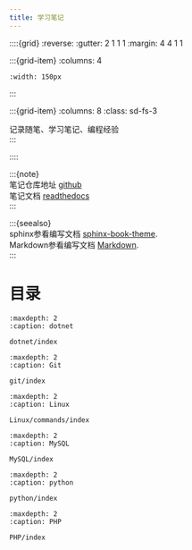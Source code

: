 ```yaml
---
title: 学习笔记
---
```


::::{grid}
:reverse:
:gutter: 2 1 1 1
:margin: 4 4 1 1

:::{grid-item}
:columns: 4

```{image} ./_static/logo-square.svg
:width: 150px
```
:::

:::{grid-item}
:columns: 8
:class: sd-fs-3

记录随笔、学习笔记、编程经验  
:::

::::

:::{note}  
笔记仓库地址 [github](https://github.com/Abner1995/snotes)  
笔记文档 [readthedocs](https://snotes.readthedocs.io/zh-cn/latest/index.html)  
:::  

:::{seealso}  
sphinx参看编写文档 [sphinx-book-theme](https://sphinx-book-theme.readthedocs.io/en/stable/index.html).  
Markdown参看编写文档 [Markdown](https://github.com/MicrosoftDocs/Advertising-docs/tree/main).  
:::

# 目录

```{toctree}
:maxdepth: 2
:caption: dotnet

dotnet/index
```

```{toctree}
:maxdepth: 2
:caption: Git

git/index
```

```{toctree}
:maxdepth: 2
:caption: Linux

Linux/commands/index
```

```{toctree}
:maxdepth: 2
:caption: MySQL

MySQL/index
```

```{toctree}
:maxdepth: 2
:caption: python

python/index
```

```{toctree}
:maxdepth: 2
:caption: PHP

PHP/index
```

